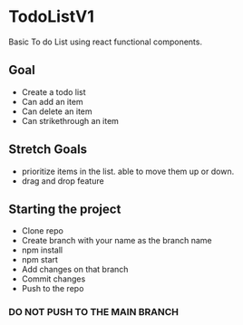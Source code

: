 # TodoListV1
Basic To do List using react functional components.

## Goal
- Create a todo list
- Can add an item
- Can delete an item
- Can strikethrough an item

## Stretch Goals
- prioritize items in the list. able to move them up or down.
- drag and drop feature

## Starting the project
- Clone repo
- Create branch with your name as the branch name
- npm install
- npm start
- Add changes on that branch
- Commit changes 
- Push to the repo

### DO NOT PUSH TO THE MAIN BRANCH
